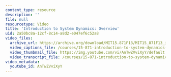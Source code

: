 ```yaml
---
content_type: resource
description: ''
file: null
resourcetype: Video
title: 'Introduction to System Dynamics: Overview'
uid: 2a50bc8a-12cf-8c14-a8d2-e047ef6c52a8
video_files:
  archive_url: https://archive.org/download/MIT15.871F13/MIT15_871F13_intro_300k.mp4
  video_captions_file: /courses/15-871-introduction-to-system-dynamics-fall-2013/6f46a61fc8da5f1b84664126424b02b3_AnTwZVviXyY.vtt
  video_thumbnail_file: https://img.youtube.com/vi/AnTwZVviXyY/default.jpg
  video_transcript_file: /courses/15-871-introduction-to-system-dynamics-fall-2013/e0261866c8bdf3b7529cdbe6b2469569_AnTwZVviXyY.pdf
video_metadata:
  youtube_id: AnTwZVviXyY
---
```

